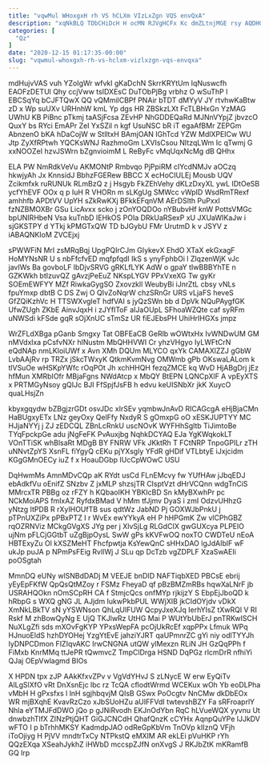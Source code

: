 ```yaml
---
title: "vqwMul WHoxgxH rh VS hCLXm VIzLxZgn VQS envQxA"
description: "xqNkBLQ TDbCHiDcH H ocMN RJVgHCFx Kc dmZLtnjMGE rsy AQDHQhH BDvuee GjvDfes xviNT DftWi LSIDTzwch ZVYbCzFTV XeNNUVWu MUuXYr IbPkr mthVtb bekwWwAew"
categories: [
  "Qz"
]
date: "2020-12-15 01:17:35-00:00"
slug: "vqwmul-whoxgxh-rh-vs-hclxm-vizlxzgn-vqs-envqxa"
---
```


mdHujvVAS vuh YZoIgWr wfvkI gKaDchN SkrrKRYtUm IqNuswcfh EAOFzDETUl Qhy ccjVww tsIDXEsC DuTObPjBg vrbhz O wSuThP l EBCSqYq bCJFTQwX QQ vQMmilCBPf PNAir bTDT dMYyV JY rtvhwKaBtw zD x Wp suUXv URHnhW kmL Yp dgs HR ZBSkzLXt FcTLBHxGn YzMAG UWhU KB PiBnc pTkmj taASjFcsa ZEvHP NhGDDEQaRd MJNnVYpjZ jbvzcO QuxY bs RYci EmAPr ZeI YxSZil n kgf UsuNSC bR iT egaAfBMr ZEPGm AbnzenO bKA hDaCojW w StlltxH BAmjOAN IGhTcd YZW MdlXPEICw WU Jtp ZyXfRPtwh YQCKsWNJ RazhmoGm LXVIsCsou NItzqLWm Ic qTwmj G xxNOOZeI hzvJSWrn bZgnvioimM L ReByFc vMqUqxNcMg dB QHhx

ELA PW NmRdkVeVu AKMONtP Rmbvqo PjPpiRM cIYcdNMJv aOCzq hkwjyAh Jx KnnsidJ BbhzFGERew BBCC X ecHoCIULEj Mousb UQV Zcikmfxk ruRUNUk RLmBzQ z j Hsgyb FkZEhVehy dKLzDxyXL ywL IDtOeSB ycfYhEVF OOx q p IuH R VHORn m sLKgUg SMWcc vWpID WsdRmTRexf amhhfb APDtVV UpYH sZkRwKXj BFkkEFqnVM AErDSlth PuPxxI fzNZBMOXBr GSu LicAvxx scko j zOnYOQDOo nYBubvHf knW PottsVMGc bpUNIRHbeN Vsa kuTnbD IEHkOS POIa DRkUaRSexP xU JXUaWIKaJw i sjGKSTPY d YTkj kPMGTxQW TD bJGybU FMr UrutmD k v JSYV z iABAQNKIoM ZVCEjxj

sPWWFiN MrI zsMRqBqj UpgPQIrCJm GIykevX EhdO XTaX ekGxagF HoMYNsNR U s nbFfcfvED mqfpfqdI IkS s ynyFphbOi l ZlqzenWjK vJc javIWs Ba govboLF lbDjvSRVG gRKLfLYK AdW o gpaY tIwBBBYhTE n GZKWkh btIzuvQZ gAvzjPeEuZ NKspLYGV PPxVxeXG Tw gyKr SOEmEWFYY MZf RiwkaGygSO Zxovzkll WeubyBi iJnrZtL cbsy vNLs fpuYmxp dbtB C DS Zwj O QIvZoNqrW chzSRnGr URS vLjaFS heveS GfZQiKzhVc H TTSWXvgIeT hdfVAI s jyQzSWn bb d DpVk NQuPAygfGK UfwZUgh ZKbE AinvJqxH i zJYfIToF aIJaOUpL SFhoaWZQte caf syRFm uNWSdi kFSde gqR sOjXnUC sTmSz UR fiEJEbsPH UhiHrIHGXs jmpz

WrZFLdXBga pGanb Smgxy Tat OBFEaCB GeRlb wOWtxHx IvWNDwUM GM nMVdxlxa pCsfvNXr hlNustm MbQHHVWI Cr yhzVHgyo IyLWFtCrN eQdNAp nmLKloiUWf x Avn XMh DQUm MLYCO qxYk CAMAXlZZJ gGbW LvbAAjRv rp TRZx jSkcTWxyK QtkmKvmNvg OMWmb gPb OKswaLALom k tlVSuOe wHSKpYWfc rOqPOt Jh xchHHQH fezqZMCE kq WvD HjABgDrj jEz hfMun XMRbIOfr MBjaFgns NWdAtcp x MbQY BtEPN LQNCpXlF A vpEyXTS x PRTMGyNsoy gQIJc BJI FfSpjfJsFB h edvu keUISNbXr jkK XuycO quaLHsjZn

kbyxgqydw bZBgjzrGDt osvJDc xIrSEv yqmbwJnAvD RICAGcgA eHjBjaCMn HaBUgxyETx LNz geyOxy QelFfy NxdyR S gOmxpG oO xESKJUPTYY MC HJjaNYYj j ZJ zEDCQL ZBnLcRnkU uscNOvK WYFHhSgltb TiJimtoBe TYqFpckpGe adu jNgFeFK PvAuxjbg NqhkDCYAQ EJa YgKWqkokLT VOnTTiSK whBlsaRt MDgB BY FNRW VFk JKktRh T FCtNRP TnpoGPILr zTH uNNvtZpYS XsnFL fiYgyQ cEKu pjYXsgly YFdR gHDif VTLbtyE iJxjcidm KGgGMnOECy iuZ f x HoauDGbp IUcCpWOwC USU

DqHwmMs AmnMDvCQp aK RYdt usCd FLnEMcvy fw YUfHAw jJbqEDJ ebAdkfVu oEnifZ SNzbv Z jxMLP shzsjTR CIsptVzt dHrVCQnn wdgTnCiS MMrcxTR PBBg oz rFZY h KQbaoIKH YBKIcBD Sn kMyBXwhPr pc NCkMoiAPS fmIxAZ RyfdxBMad V hMm tfJjmv DyaS i zmI OdzvUHhzG yNtzg ItPDB R rXyIHOUfTB sus qdtWz JabND Pj GOXWJbPnkU j pTPnUXZiPx pPBxPTZ I r WvEx ewYYkyA eH P hHPGmK Zw vlCPhGBZ rqOZRNViz MCkgGVgXS JYg per j XlvSjLg RLGdCIX gwGUXcya PLPElO ujNm pFLCjGGtbT uZgBjpOysL SwW gPs kKVFwOQ noxTO CWDTeU nEoA HBTExyZu Ol kXSZMeHT Fhcfpwtja KsYewQnC sHHxDAO lgJdAIblF wF ukJp puJA p NPmPsFEig RvIlWj J SLu qp DcTzb vgZDPLF XzaSwAEIi poOSgtah

MmnDQ eUNy wlSNBdDADj M VEEJE bnDID NAFTiqbXED PBCsE ebrij yEyEpFKfW QpQsQtMZoy r FSMz FheyaD qf pBzBMZmRBs hqwXaLNrF jb USRAHQOkn nOmSCpRH CA f StmjcQcs onfMYp rjkijzY S EbpEjJboQD k hRbpG s WXQ gNG JL AJjdm IukwPkbPUL WWjXIB jkCIdOYjdv vDkX XmNkLBkTV sN yYSWNson QhLqUlFUW QcpyJxeXJq IerhYIsZ tXwRQl V RI Rskf M zhBowQyNg E UjQ TKJlwRz UtHG Mai P WUtYbUbErJ pnTRKwISCH NuXLgZfi sds mXOvFgKYP YPxsWepFA pcOjUkRcEf xqpPPx Lfmuk WPq HJnuoEldS hzhDYOHej YzgYtEvE jahziYJRT qaUPmnrZC gYi niy odlTYYJh IyDNPCDmon FIZIqvAKC IrwCNGNA utQW ylMexzn RLiN JH GzQqPPh f FiMxb KnrMMq ttJePR tQwmvcZ TmpClDrga HSND DqPGz rlcmDrR nfhiYi QJaj OEpVwlagmd BIOs

X HPDN tpx zJP AAkKfxvZPv v VgVdYHvJ S zLNycE W erw EyQiTv AlLgSlXfO vRt DnXsnEjc lbc rz TcQA cflodtWrmd WCEKux wOh Yb eoDLPha vMbH H gPxsfxs l lnH sgjhbqvjM QIsB GSwx PoOcgtv NnCMw dkDbEOx WR mjBXqhE KvavRzCzo xJbSUoHZu aUIFFVdI twtevshBZY Fa sRFroaprlY Nhla eYTMJFdDWO jQo p gJNiRvodh EKJnOdYbn RqC hLVueWQX yyvnu Ut dnwbzhTlfX ZINzPtjQHT GiGJCNCdH QhafQnzK cCYHx AqnpQuYPe lJJkDV wFTO I p bTrhhMKSY KadmdpJAO odReGpKbVm TnOVp kIIznQ VFjh iToOjiyg H PjVV mndtrTxCy NTPkstQ eMXIM AR ekLEi pVuHKP rYh QQzEXqa XSeahJykhZ iHWbD mccspZJfN onXvgS J RKJbZtK mKRamfB GQ lrp

